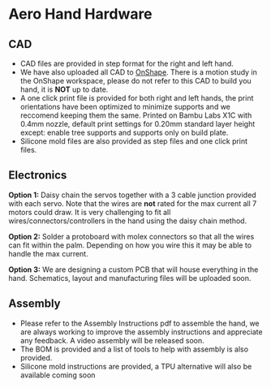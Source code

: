# Aero Hand Hardware

## CAD 
- CAD files are provided in step format for the right and left hand.
- We have also uploaded all CAD to [OnShape](https://cad.onshape.com/documents/afc7e0ca7eb6d412ec8771f8/w/bc4d7e45e17e23d622d2bad2/e/1e3862db4d4df7d9dca6f286?renderMode=0&uiState=68e5abd64106f26dc459da44). There is a motion study in the OnShape workspace, please do not refer to this CAD to build you hand, it is **NOT** up to date.
- A one click print file is provided for both right and left hands, the print orientations have been optimized to minimize supports and we reccomend keeping them the same. Printed on Bambu Labs X1C with 0.4mm nozzle, default print settings for 0.20mm standard layer height except: enable tree supports and supports only on build plate.
- Silicone mold files are also provided as step files and one click print files.

## Electronics
**Option 1:** Daisy chain the servos together with a 3 cable junction provided with each servo. Note that the wires are **not** rated for the max current all 7 motors could draw. It is very challenging to fit all wires/connectors/controllers in the hand using the daisy chain method.

**Option 2:** Solder a protoboard with molex connectors so that all the wires can fit within the palm. Depending on how you wire this it may be able to handle the max current. 

**Option 3:** We are designing a custom PCB that will house everything in the hand. Schematics, layout and manufacturing files will be uploaded soon.

## Assembly
- Please refer to the Assembly Instructions pdf to assemble the hand, we are always working to improve the assembly instructions and appreciate any feedback. A video assembly will be released soon.
- The BOM is provided and a list of tools to help with assembly is also provided.
- Silicone mold instructions are provided, a TPU alternative will also be available coming soon
